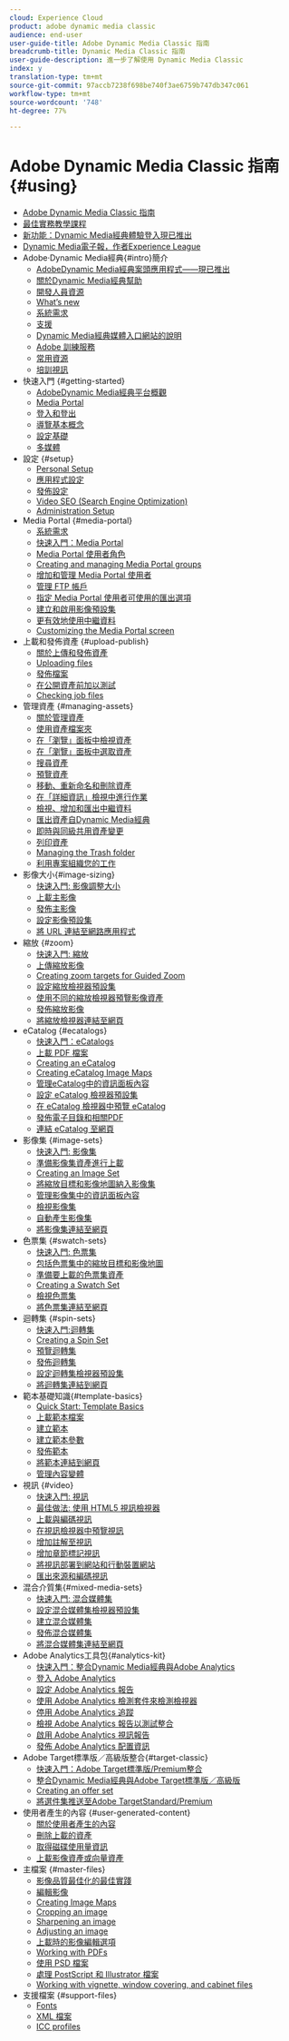 ```yaml
---
cloud: Experience Cloud
product: adobe dynamic media classic
audience: end-user
user-guide-title: Adobe Dynamic Media Classic 指南
breadcrumb-title: Dynamic Media Classic 指南
user-guide-description: 進一步了解使用 Dynamic Media Classic
index: y
translation-type: tm+mt
source-git-commit: 97accb7238f698be740f3ae6759b747db347c061
workflow-type: tm+mt
source-wordcount: '748'
ht-degree: 77%

---
```



# Adobe Dynamic Media Classic 指南 {#using}

+ [Adobe Dynamic Media Classic 指南](home.md)
+ [最佳實務教學課程](https://experienceleague.adobe.com/docs/experience-manager-learn/dynamic-media-classic-tutorial/overview.html)
+ [新功能：Dynamic Media經典體驗登入現已推出](new-ui-2020.md)
+ [Dynamic Media電子報，作者Experience League](dynamic-media-newsletter.md)
+ Adobe·Dynamic Media經典{#intro}簡介
   + [AdobeDynamic Media經典案頭應用程式——現已推出](dynamic-media-classic-desktop-app.md)
   + [關於Dynamic Media經典幫助](introduction.md)
   + [開發人員資源](developer-resources.md)
   + [What’s new](whats-new.md)
   + [系統需求](system-requirements.md)
   + [支援](support.md)
   + [Dynamic Media經典媒體入口網站的說明](help-dmc-media-portal.md)
   + [Adobe 訓練服務](training-services.md)
   + [常用資源](popular-resources.md)
   + [培訓視訊](training-videos.md)
+ 快速入門 {#getting-started}
   + [AdobeDynamic Media經典平台概觀](dmc-platform-overview.md)
   + [Media Portal](media-portal.md)
   + [登入和登出](signing-out.md)
   + [導覽基本概念](navigation-basics.md)
   + [設定基礎](setup-basics.md)
   + [多媒體](rich-media.md)
+ 設定 {#setup}
   + [Personal Setup](personal-setup.md)
   + [應用程式設定](application-setup.md)
   + [發佈設定](publish-setup.md)
   + [Video SEO (Search Engine Optimization)](video-seo-search-engine-optimization.md)
   + [Administration Setup](administration-setup.md)
+ Media Portal {#media-portal}
   + [系統需求](system-requirements-1.md)
   + [快速入門：Media Portal](quick-start-media-portal-administration.md)
   + [Media Portal 使用者角色](media-portal-user-roles.md)
   + [Creating and managing Media Portal groups](creating-media-portal-groups.md)
   + [增加和管理 Media Portal 使用者](adding-media-portal-users.md)
   + [管理 FTP 帳戶](ftp-accounts.md)
   + [指定 Media Portal 使用者可使用的匯出選項](specifying-export-options-available-media.md)
   + [建立和啟用影像預設集](creating-enabling-image-presets.md)
   + [更有效地使用中繼資料](making-efficient-metadata.md)
   + [Customizing the Media Portal screen](customizing-media-portal-screen.md)
+ 上載和發佈資產 {#upload-publish}
   + [關於上傳和發佈資產](about-asset-upload-publish.md)
   + [Uploading files](uploading-files.md)
   + [發佈檔案](publishing-files.md)
   + [在公開資產前加以測試](testing-assets-making-them-public.md)
   + [Checking job files](checking-job-files.md)
+ 管理資產 {#managing-assets}
   + [關於管理資產](about-managing-assets.md)
   + [使用資產檔案夾](asset-folders.md)
   + [在「瀏覽」面板中檢視資產](viewing-assets-browse-panel.md)
   + [在「瀏覽」面板中選取資產](selecting-assets-browse-panel.md)
   + [搜尋資產](searching-assets.md)
   + [預覽資產](previewing-asset.md)
   + [移動、重新命名和刪除資產](moving-renaming-deleting-assets.md)
   + [在「詳細資訊」檢視中進行作業](detail-view.md)
   + [檢視、增加和匯出中繼資料](viewing-adding-exporting-metadata.md)
   + [匯出資產自Dynamic Media經典](exporting-assets-from-dmc.md)
   + [即時與同級共用資產變更](sharing-asset-changes-peers-real.md)
   + [列印資產](printing-assets.md)
   + [Managing the Trash folder](trash-folder.md)
   + [利用專案組織您的工作](organizing-projects.md)
+ 影像大小{#image-sizing}
   + [快速入門: 影像調整大小](quick-start-image-sizing.md)
   + [上載主影像](uploading-master-images.md)
   + [發佈主影像](publishing-master-images.md)
   + [設定影像預設集](setting-image-presets.md)
   + [將 URL 連結至網路應用程式](linking-urls-web-application.md)
+ 縮放 {#zoom}
   + [快速入門: 縮放](quick-start-zoom.md)
   + [上傳縮放影像](uploading-zoom-images.md)
   + [Creating zoom targets for Guided Zoom](creating-zoom-targets-guided-zoom.md)
   + [設定縮放檢視器預設集](setting-zoom-viewer-presets.md)
   + [使用不同的縮放檢視器預覽影像資產](previewing-image-assets-different-zoom.md)
   + [發佈縮放影像](publishing-zoom-images.md)
   + [將縮放檢視器連結至網頁](linking-zoom-viewers-web-pages.md)
+ eCatalog {#ecatalogs}
   + [快速入門：eCatalogs](quick-start-ecatalog.md)
   + [上載 PDF 檔案](uploading-pdf-files.md)
   + [Creating an eCatalog](creating-ecatalog.md)
   + [Creating eCatalog Image Maps](creating-ecatalog-image-maps.md)
   + [管理eCatalog中的資訊面板內容](info-panel-content.md)
   + [設定 eCatalog 檢視器預設集](setting-ecatalog-viewer-presets.md)
   + [在 eCatalog 檢視器中預覽 eCatalog](previewing-ecatalogs-ecatalog-viewer.md)
   + [發佈電子目錄和相關PDF](publishing-ecatalogs-associated-pdfs.md)
   + [連結 eCatalog 至網頁](linking-ecatalog-web-page.md)
+ 影像集 {#image-sets}
   + [快速入門: 影像集](quick-start-image-sets.md)
   + [準備影像集資產進行上載](preparing-image-set-assets-upload.md)
   + [Creating an Image Set](creating-image-set.md)
   + [將縮放目標和影像地圖納入影像集](including-zoom-targets-image-maps.md)
   + [管理影像集中的資訊面板內容](info-panel-content-1.md)
   + [檢視影像集](viewing-image-sets.md)
   + [自動產生影像集](automated-image-set-generation.md)
   + [將影像集連結至網頁](linking-image-set-web-page.md)
+ 色票集 {#swatch-sets}
   + [快速入門: 色票集](quick-start-swatch-sets.md)
   + [包括色票集中的縮放目標和影像地圖](including-zoom-targets-image-maps-1.md)
   + [準備要上載的色票集資產](preparing-swatch-set-assets-upload.md)
   + [Creating a Swatch Set](creating-swatch-set.md)
   + [檢視色票集](viewing-swatch-sets.md)
   + [將色票集連結至網頁](linking-swatch-set-web-page.md)
+ 迴轉集 {#spin-sets}
   + [快速入門:迴轉集](quick-start-spin-sets.md)
   + [Creating a Spin Set](creating-spin-set.md)
   + [預覽迴轉集](previewing-spin-set.md)
   + [發佈迴轉集](publishing-spin-set.md)
   + [設定迴轉集檢視器預設集](setting-spin-set-viewer-presets.md)
   + [將迴轉集連結到網頁](linking-spin-set-web-page.md)
+ 範本基礎知識{#template-basics}
   + [Quick Start: Template Basics](quick-start-template-basics.md)
   + [上載範本檔案](uploading-template-files.md)
   + [建立範本](creating-template.md)
   + [建立範本參數](creating-template-parameters.md)
   + [發佈範本](publishing-templates.md)
   + [將範本連結到網頁](linking-template-web-page.md)
   + [管理內容變體](content-variations.md)
+ 視訊 {#video}
   + [快速入門: 視訊](quick-start-video.md)
   + [最佳做法: 使用 HTML5 視訊檢視器](best-practice-using-html5-video.md)
   + [上載與編碼視訊](uploading-encoding-videos.md)
   + [在視訊檢視器中預覽視訊](previewing-videos-video-viewer.md)
   + [增加註解至視訊](adding-captions-video.md)
   + [增加章節標記視訊](adding-chapter-markers-video.md)
   + [將視訊部署到網站和行動裝置網站](deploying-video-websites-mobile-sites.md)
   + [匯出來源和編碼視訊](exporting-source-encoded-videos.md)
+ 混合介質集{#mixed-media-sets}
   + [快速入門: 混合媒體集](quick-start-mixed-media-sets.md)
   + [設定混合媒體集檢視器預設集](setting-mixed-media-set-viewer.md)
   + [建立混合媒體集](creating-mixed-media-set.md)
   + [發佈混合媒體集](publishing-mixed-media-set.md)
   + [將混合媒體集連結至網頁](linking-mixed-media-set-web.md)
+ Adobe Analytics工具包{#analytics-kit}
   + [快速入門：整合Dynamic Media經典與Adobe Analytics](quick-start-integrating-dmc-analytics.md)
   + [登入 Adobe Analytics](log-analytics.md)
   + [設定 Adobe Analytics 報告](configuring-analytics-reports.md)
   + [使用 Adobe Analytics 檢測套件來檢測檢視器](instrumenting-viewer-using-analytics-instrumentation.md)
   + [停用 Adobe Analytics 追蹤](disabling-analytics-tracking.md)
   + [檢視 Adobe Analytics 報告以測試整合](testing-integration-viewing-analytics-report.md)
   + [啟用 Adobe Analytics 視訊報告](enabling-analytics-video-reports.md)
   + [發佈 Adobe Analytics 配置資訊](publishing-analytics-configuration-information.md)
+ Adobe Target標準版／高級版整合{#target-classic}
   + [快速入門：Adobe Target標準版/Premium整合](quick-start-target-integration.md)
   + [整合Dynamic Media經典與Adobe Target標準版／高級版](integrating-dmc-with-target.md)
   + [Creating an offer set](creating-offer-set.md)
   + [將選件集推送至Adobe TargetStandard/Premium](pushing-offer-sets-target.md)
+ 使用者產生的內容 {#user-generated-content}
   + [關於使用者產生的內容](about-ugc.md)
   + [刪除上載的資產](deleting-uploaded-asset.md)
   + [取得磁碟使用量資訊](getting-disk-usage-information.md)
   + [上載影像資產或向量資產](uploading-image-asset-or-vector.md)
+ 主檔案 {#master-files}
   + [影像品質最佳化的最佳實踐](best-practices-optimizing-quality-images.md)
   + [編輯影像](editing-images.md)
   + [Creating Image Maps](creating-image-maps.md)
   + [Cropping an image](cropping-image.md)
   + [Sharpening an image](sharpening-image.md)
   + [Adjusting an image](adjusting-image.md)
   + [上載時的影像編輯選項](image-editing-options-upload.md)
   + [Working with PDFs](pdfs.md)
   + [使用 PSD 檔案](psd-files.md)
   + [處理 PostScript 和 Illustrator 檔案](postscript-illustrator-files.md)
   + [Working with vignette, window covering, and cabinet files](vignette-window-covering-cabinet-files.md)
+ 支援檔案 {#support-files}
   + [Fonts](fonts.md)
   + [XML 檔案](xml-files.md)
   + [ICC profiles](icc-profiles.md)

